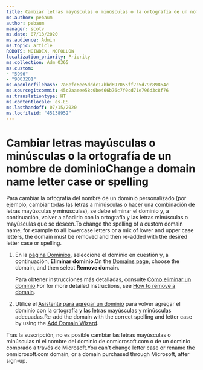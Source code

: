 ```yaml
---
title: Cambiar letras mayúsculas o minúsculas o la ortografía de un nombre de dominio
ms.author: pebaum
author: pebaum
manager: scotv
ms.date: 07/13/2020
ms.audience: Admin
ms.topic: article
ROBOTS: NOINDEX, NOFOLLOW
localization_priority: Priority
ms.collection: Adm_O365
ms.custom:
- "5996"
- "9003201"
ms.openlocfilehash: 7a8efc6ee5dddc17bbd697055ff7c5d79c89864c
ms.sourcegitcommit: 45c2aaeee58c0be466b76c7f0cd71e796d3c8f76
ms.translationtype: HT
ms.contentlocale: es-ES
ms.lasthandoff: 07/15/2020
ms.locfileid: "45138952"
---
```

# <a name="change-a-domain-name-letter-case-or-spelling"></a><span data-ttu-id="be351-102">Cambiar letras mayúsculas o minúsculas o la ortografía de un nombre de dominio</span><span class="sxs-lookup"><span data-stu-id="be351-102">Change a domain name letter case or spelling</span></span>

<span data-ttu-id="be351-103">Para cambiar la ortografía del nombre de un dominio personalizado (por ejemplo, cambiar todas las letras a minúsculas o hacer una combinación de letras mayúsculas y minúsculas), se debe eliminar el dominio y, a continuación, volver a añadirlo con la ortografía y las letras minúsculas o mayúsculas que se deseen.</span><span class="sxs-lookup"><span data-stu-id="be351-103">To change the spelling of a custom domain name, for example to all lowercase letters or a mix of lower and upper case letters, the domain must be removed and then re-added with the desired letter case or spelling.</span></span>

1. <span data-ttu-id="be351-104">En la [página Dominios](https://portal.office.com/adminportal/home#/Domains), seleccione el dominio en cuestión y, a continuación, **Eliminar dominio**.</span><span class="sxs-lookup"><span data-stu-id="be351-104">On the [Domains page](https://portal.office.com/adminportal/home#/Domains), choose the domain, and then select  **Remove domain**.</span></span></br>

    <span data-ttu-id="be351-105">Para obtener instrucciones más detalladas, consulte [Cómo eliminar un dominio](https://docs.microsoft.com/microsoft-365/admin/get-help-with-domains/remove-a-domain?view=o365-worldwide).</span><span class="sxs-lookup"><span data-stu-id="be351-105">For for more detailed instructions, see [How to remove a domain](https://docs.microsoft.com/microsoft-365/admin/get-help-with-domains/remove-a-domain?view=o365-worldwide).</span></span>

2. <span data-ttu-id="be351-106">Utilice el [Asistente para agregar un dominio](https://portal.office.com/adminportal/home#/Domains/Wizard) para volver agregar el dominio con la ortografía y las letras mayúsculas y minúsculas adecuadas.</span><span class="sxs-lookup"><span data-stu-id="be351-106">Re-add the domain with the correct spelling and letter case by using the [Add Domain Wizard](https://portal.office.com/adminportal/home#/Domains/Wizard).</span></span>

<span data-ttu-id="be351-107">Tras la suscripción, no es posible cambiar las letras mayúsculas o minúsculas ni el nombre del dominio de onmicrosoft.com o de un dominio comprado a través de Microsoft.</span><span class="sxs-lookup"><span data-stu-id="be351-107">You can't change letter case or rename the onmicrosoft.com domain, or a domain purchased through Microsoft, after sign-up.</span></span>